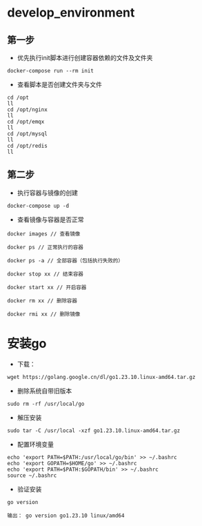 # develop_environment
## 第一步
- 优先执行init脚本进行创建容器依赖的文件及文件夹
```
docker-compose run --rm init
```
- 查看脚本是否创建文件夹与文件
```
cd /opt
ll
cd /opt/nginx
ll
cd /opt/emqx
ll
cd /opt/mysql
ll
cd /opt/redis
ll
```

## 第二步
- 执行容器与镜像的创建
```
docker-compose up -d
```
- 查看镜像与容器是否正常
```
docker images // 查看镜像

docker ps // 正常执行的容器

docker ps -a // 全部容器（包括执行失败的）

docker stop xx // 结束容器

docker start xx // 开启容器

docker rm xx // 删除容器

docker rmi xx // 删除镜像
```

# 安装go
- 下载：
```
wget https://golang.google.cn/dl/go1.23.10.linux-amd64.tar.gz
```
- 删除系统自带旧版本
```
sudo rm -rf /usr/local/go
```
- 解压安装
```
sudo tar -C /usr/local -xzf go1.23.10.linux-amd64.tar.gz
```
- 配置环境变量
```
echo 'export PATH=$PATH:/usr/local/go/bin' >> ~/.bashrc
echo 'export GOPATH=$HOME/go' >> ~/.bashrc
echo 'export PATH=$PATH:$GOPATH/bin' >> ~/.bashrc
source ~/.bashrc

```
- 验证安装
```
go version

输出： go version go1.23.10 linux/amd64

````